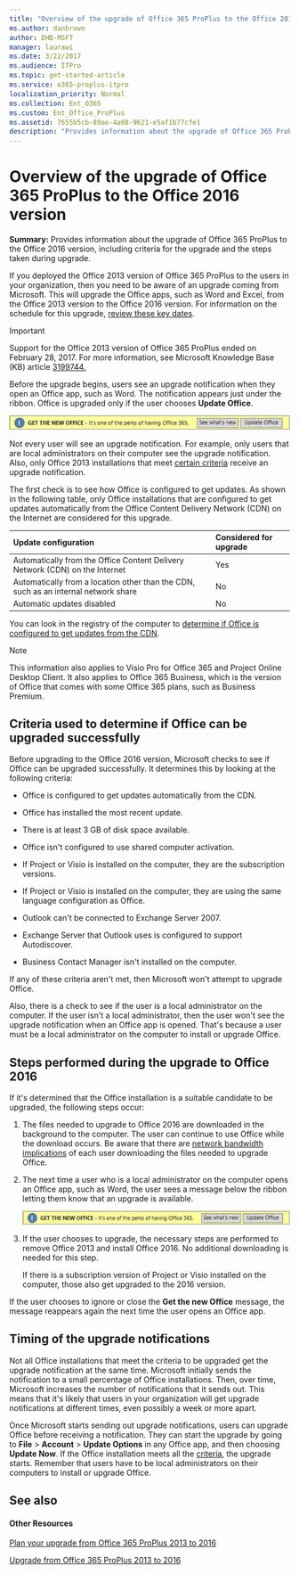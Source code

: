 ```yaml
---
title: "Overview of the upgrade of Office 365 ProPlus to the Office 2016 version"
ms.author: danbrown
author: DHB-MSFT
manager: laurawi
ms.date: 3/22/2017
ms.audience: ITPro
ms.topic: get-started-article
ms.service: o365-proplus-itpro
localization_priority: Normal
ms.collection: Ent_O365
ms.custom: Ent_Office_ProPlus
ms.assetid: 7655b5cb-89ae-4a08-9621-e5af1b77cfe1
description: "Provides information about the upgrade of Office 365 ProPlus to the Office 2016 version, including criteria for the upgrade and the steps taken during upgrade."
---
```


# Overview of the upgrade of Office 365 ProPlus to the Office 2016 version

 **Summary:** Provides information about the upgrade of Office 365 ProPlus to the Office 2016 version, including criteria for the upgrade and the steps taken during upgrade.
  
If you deployed the Office 2013 version of Office 365 ProPlus to the users in your organization, then you need to be aware of an upgrade coming from Microsoft. This will upgrade the Office apps, such as Word and Excel, from the Office 2013 version to the Office 2016 version. For information on the schedule for this upgrade, [review these key dates](upgrade-from-office-365-proplus-2013-to-2016.md#BKMK_Key).
  
> [!IMPORTANT]
> Support for the Office 2013 version of Office 365 ProPlus ended on February 28, 2017. For more information, see Microsoft Knowledge Base (KB) article [3199744.](https://support.microsoft.com/kb/3199744)
  
Before the upgrade begins, users see an upgrade notification when they open an Office app, such as Word. The notification appears just under the ribbon. Office is upgraded only if the user chooses **Update Office**.
  
![Update Office notification](images/00a4d1a9-4c89-4534-93ed-affb3f47dde7.png)
  
Not every user will see an upgrade notification. For example, only users that are local administrators on their computer see the upgrade notification. Also, only Office 2013 installations that meet [certain criteria](overview-of-the-upgrade-of-office-365-proplus-to-the-office-2016-version.md#BKMK_Criteria) receive an upgrade notification.
  
The first check is to see how Office is configured to get updates. As shown in the following table, only Office installations that are configured to get updates automatically from the Office Content Delivery Network (CDN) on the Internet are considered for this upgrade.
  
|**Update configuration**|**Considered for upgrade**|
|:-----|:-----|
|Automatically from the Office Content Delivery Network (CDN) on the Internet  <br/> |Yes  <br/> |
|Automatically from a location other than the CDN, such as an internal network share  <br/> |No  <br/> |
|Automatic updates disabled  <br/> |No  <br/> |
   
You can look in the registry of the computer to [determine if Office is configured to get updates from the CDN](configure-updates-of-office-365-proplus-to-prepare-for-the-upgrade-to-the-office.md#BKMK_DetermineCDN).
  
> [!NOTE]
> This information also applies to Visio Pro for Office 365 and Project Online Desktop Client. It also applies to Office 365 Business, which is the version of Office that comes with some Office 365 plans, such as Business Premium. 
  
## Criteria used to determine if Office can be upgraded successfully
<a name="BKMK_Criteria"> </a>

Before upgrading to the Office 2016 version, Microsoft checks to see if Office can be upgraded successfully. It determines this by looking at the following criteria:
  
- Office is configured to get updates automatically from the CDN.
    
- Office has installed the most recent update.
    
- There is at least 3 GB of disk space available.
    
- Office isn't configured to use shared computer activation.
    
- If Project or Visio is installed on the computer, they are the subscription versions.
    
- If Project or Visio is installed on the computer, they are using the same language configuration as Office.
    
- Outlook can't be connected to Exchange Server 2007.
    
- Exchange Server that Outlook uses is configured to support Autodiscover.
    
- Business Contact Manager isn't installed on the computer.
    
If any of these criteria aren't met, then Microsoft won't attempt to upgrade Office.
  
Also, there is a check to see if the user is a local administrator on the computer. If the user isn't a local administrator, then the user won't see the upgrade notification when an Office app is opened. That's because a user must be a local administrator on the computer to install or upgrade Office.
  
## Steps performed during the upgrade to Office 2016
<a name="BKMK_Steps"> </a>

If it's determined that the Office installation is a suitable candidate to be upgraded, the following steps occur:
  
1. The files needed to upgrade to Office 2016 are downloaded in the background to the computer. The user can continue to use Office while the download occurs. Be aware that there are [network bandwidth implications](plan-your-upgrade-from-office-365-proplus-2013-to-2016.md#BKMK_Bandwidth) of each user downloading the files needed to upgrade Office.
    
2. The next time a user who is a local administrator on the computer opens an Office app, such as Word, the user sees a message below the ribbon letting them know that an upgrade is available. 
    
     ![Update Office notification](images/00a4d1a9-4c89-4534-93ed-affb3f47dde7.png)
  
3. If the user chooses to upgrade, the necessary steps are performed to remove Office 2013 and install Office 2016. No additional downloading is needed for this step.
    
    If there is a subscription version of Project or Visio installed on the computer, those also get upgraded to the 2016 version.
    
If the user chooses to ignore or close the **Get the new Office** message, the message reappears again the next time the user opens an Office app.
  
## Timing of the upgrade notifications
<a name="BKMK_Timing"> </a>

Not all Office installations that meet the criteria to be upgraded get the upgrade notification at the same time. Microsoft initially sends the notification to a small percentage of Office installations. Then, over time, Microsoft increases the number of notifications that it sends out. This means that it's likely that users in your organization will get upgrade notifications at different times, even possibly a week or more apart.
  
Once Microsoft starts sending out upgrade notifications, users can upgrade Office before receiving a notification. They can start the upgrade by going to **File** > **Account** > **Update Options** in any Office app, and then choosing **Update Now**. If the Office installation meets all the [criteria](overview-of-the-upgrade-of-office-365-proplus-to-the-office-2016-version.md#BKMK_Criteria), the upgrade starts. Remember that users have to be local administrators on their computers to install or upgrade Office.
  
## See also
<a name="BKMK_Timing"> </a>

#### Other Resources

[Plan your upgrade from Office 365 ProPlus 2013 to 2016](plan-your-upgrade-from-office-365-proplus-2013-to-2016.md)
  
[Upgrade from Office 365 ProPlus 2013 to 2016](upgrade-from-office-365-proplus-2013-to-2016.md)

